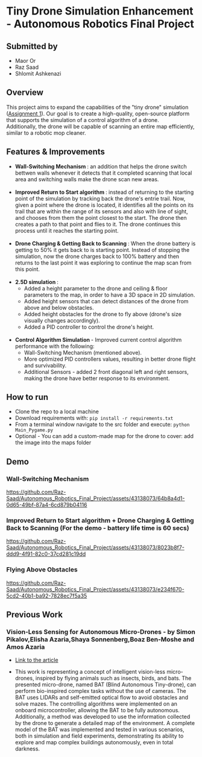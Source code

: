 # Tiny Drone Simulation Enhancement - Autonomous Robotics Final Project
## Submitted by </br>
* Maor Or
* Raz Saad
* Shlomit Ashkenazi
  
## Overview
This project aims to expand the capabilities of the "tiny drone" simulation ([Assignment 1](https://github.com/Raz-Saad/Autonomous_Robotics_Ex1)). Our goal is to create a high-quality, open-source platform that supports the simulation of a control algorithm of a drone.</br>
Additionally, the drone will be capable of scanning an entire map efficiently, similar to a robotic mop cleaner.

## Features & Improvements
*  <b> Wall-Switching Mechanism </b>: an addition that helps the drone switch bettwen walls whenever it detects that it completed scanning that local area and switching walls make the drone scan new areas. </br></br>
*  <b> Improved Return to Start algorithm </b>: instead of returning to the starting point of the simulation by tracking back the drone's entrie trail. Now, given a point where the drone is located, it identifies all the points on its trail that are within the range of its sensors and also with line of sight, and chooses from them the point closest to the start. The drone then creates a path to that point and flies to it. The drone continues this process until it reaches the starting point.</br></br>
*  <b> Drone Charging & Getting Back to Scanning </b>: When the drone battery is getting to 50% it gets back to is starting point. Instead of stopping the simulation, now the drone charges back to 100% battery and then returns to the last point it was exploring to continue the map scan from this point.</br></br>
* <b> 2.5D simulation </b>:
  * Added a height parameter to the drone and ceiling & floor parameters to the map, in order to have a 3D space in 2D simulation.
  * Added height sensors that can detect distances of the drone from above and below obstacles.
  * Added height obstacles for the drone to fly above (drone's size visually changes accordingly).
  * Added a PID controller to control the drone's height.</br></br>
*  <b> Control Algorithm Simulation </b> - Improved current control algorithm performance with the following:
    * Wall-Switching Mechanism (mentioned above).
    * More optimized PID controllers values, resulting in better drone flight and survivability.
    * Additional Sensors - added 2 front diagonal left and right sensors, making the drone have better response to its environment.  

## How to run
* Clone the repo to a local machine
* Download requirements with: ```pip install -r requirements.txt```
* From a terminal window navigate to the src folder and execute: ```python Main_Pygame.py```
* Optional - You can add a custom-made map for the drone to cover: add the image into the maps folder
  
## Demo
### Wall-Switching Mechanism


https://github.com/Raz-Saad/Autonomous_Robotics_Final_Project/assets/43138073/64b8a4d1-0d65-49bf-87a4-6cd879b04116

### Improved Return to Start algorithm + Drone Charging & Getting Back to Scanning (For the demo - battery life time is 60 secs)



https://github.com/Raz-Saad/Autonomous_Robotics_Final_Project/assets/43138073/8023b8f7-ddd9-4f91-82c0-37cd281c19dd


### Flying Above Obstacles



https://github.com/Raz-Saad/Autonomous_Robotics_Final_Project/assets/43138073/e234f670-5cd2-40b1-ba92-7828ec7f5a35


## Previous Work
### Vision-Less Sensing for Autonomous Micro-Drones - by  Simon Pikalov,Elisha Azaria,Shaya Sonnenberg,Boaz Ben-Moshe  and Amos Azaria </br>
* [Link to the article](https://www.mdpi.com/1424-8220/21/16/5293) </br>

* This work is representing a concept of intelligent vision-less micro-drones, inspired by flying animals such as insects, birds, and bats. The presented micro-drone, named BAT (Blind Autonomous Tiny-drone), can perform bio-inspired complex tasks without the use of cameras. The BAT uses LIDARs and self-emitted optical flow to avoid obstacles and solve mazes. The controlling algorithms were implemented on an onboard microcontroller, allowing the BAT to be fully autonomous. Additionally, a method was developed to use the information collected by the drone to generate a detailed map of the environment. A complete model of the BAT was implemented and tested in various scenarios, both in simulation and field experiments, demonstrating its ability to explore and map complex buildings autonomously, even in total darkness.
